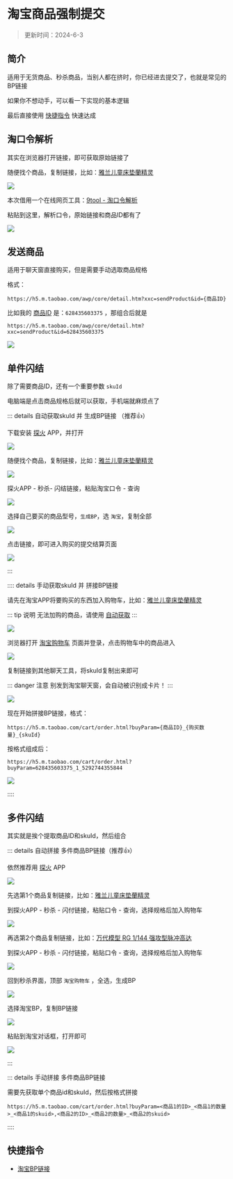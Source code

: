 # 淘宝商品强制提交

> 更新时间：2024-6-3


## 简介

适用于无货商品、秒杀商品，当别人都在挤时，你已经进去提交了，也就是常见的BP链接

如果你不想动手，可以看一下实现的基本逻辑

最后直接使用 [快捷指令](#快捷指令) 快速达成


## 淘口令解析

其实在浏览器打开链接，即可获取原始链接了

随便找个商品，复制链接，比如：[雅兰儿童床垫蘭精灵](https://m.tb.cn/h.gf4xVnVN5QOdUsq?tk=Vfz1WyO2tcK)

![](/taobao/taobao-01.png)

本次借用一个在线网页工具：[9tool - 淘口令解析](http://m.91tool.com/tkljx)

粘贴到这里，解析口令，原始链接和商品ID都有了

![](/taobao/taobao-02.png)




## 发送商品

适用于聊天窗直接购买，但是需要手动选取商品规格


格式：

```
https://h5.m.taobao.com/awp/core/detail.htm?xxc=sendProduct&id={商品ID}
```

比如我的 [商品ID](#淘口令解析) 是：`628435603375` ，那组合后就是

```
https://h5.m.taobao.com/awp/core/detail.htm?xxc=sendProduct&id=628435603375
```

![](/taobao/taobao-03.png)






## 单件闪结

除了需要商品ID，还有一个重要参数 `skuId`

电脑端是点击商品规格后就可以获取，手机端就麻烦点了



::: details 自动获取skuId 并 生成BP链接 （推荐👍）

下载安装 [探火](https://apps.apple.com/cn/app/id1478077079) APP，并打开

![](/taobao/taobao-04.png)

随便找个商品，复制链接，比如：[雅兰儿童床垫蘭精灵](https://m.tb.cn/h.gf4xVnVN5QOdUsq?tk=Vfz1WyO2tcK)

![](/taobao/taobao-01.png)

探火APP - 秒杀- 闪结链接，粘贴淘宝口令 - 查询

![](/taobao/taobao-05.png)

选择自己要买的商品型号，`生成BP`，选 `淘宝`，复制全部

![](/taobao/taobao-06.png)

点击链接，即可进入购买的提交结算页面

![](/taobao/taobao-07.png)

:::






:::: details 手动获取skuId 并 拼接BP链接

请先在淘宝APP将要购买的东西加入购物车，比如：[雅兰儿童床垫蘭精灵](https://m.tb.cn/h.gf4xVnVN5QOdUsq?tk=Vfz1WyO2tcK)

::: tip 说明
无法加购的商品，请使用 [自动获取](#单件闪结)
:::

![](/taobao/taobao-08.png)

浏览器打开 [淘宝购物车](https://main.m.taobao.com/cart/index.html) 页面并登录，点击购物车中的商品进入

![](/taobao/taobao-09.png)

复制链接到其他聊天工具，将skuId复制出来即可

::: danger 注意
别发到淘宝聊天窗，会自动被识别成卡片！
:::

![](/taobao/taobao-10.png)


现在开始拼接BP链接，格式：

```
https://h5.m.taobao.com/cart/order.html?buyParam={商品ID}_{购买数量}_{skuId}
```


按格式组成后：

```
https://h5.m.taobao.com/cart/order.html?buyParam=628435603375_1_5292744355844

```

![](/taobao/taobao-11.png)

::::







## 多件闪结

其实就是挨个提取商品ID和skuId，然后组合



::: details 自动拼接 多件商品BP链接（推荐👍）

依然推荐用 [探火](https://apps.apple.com/cn/app/id1478077079) APP

![](/taobao/taobao-04.png)

先选第1个商品复制链接，比如：[雅兰儿童床垫蘭精灵](https://m.tb.cn/h.gf4xVnVN5QOdUsq?tk=Vfz1WyO2tcK)

到探火APP - 秒杀 - 闪付链接，粘贴口令 - 查询，选择规格后加入购物车

![](/taobao/taobao-12.png)

再选第2个商品复制链接，比如：[万代模型 RG 1/144 强攻型脉冲高达](https://m.tb.cn/h.gUrhQiHgACjaIb6?tk=fCNeWyN6hTu)

到探火APP - 秒杀 - 闪付链接，粘贴口令 - 查询，选择规格后加入购物车

![](/taobao/taobao-13.png)

回到秒杀界面，顶部 `淘宝购物车` ，全选，生成BP

![](/taobao/taobao-14.png)

选择淘宝BP，复制BP链接

![](/taobao/taobao-15.png)

粘贴到淘宝对话框，打开即可

![](/taobao/taobao-16.png)



:::



::: details 手动拼接 多件商品BP链接

需要先获取单个商品id和skuId，然后按格式拼接

```
https://h5.m.taobao.com/cart/order.html?buyParam=<商品1的ID>_<商品1的数量>_<商品1的skuid>,<商品2的ID>_<商品2的数量>_<商品2的skuid>
```

::::




## 快捷指令

* [淘宝BP链接](https://www.icloud.com/shortcuts/2f3d6dd7acd04cccb217ea96485cca30)

